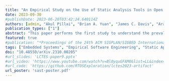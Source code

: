 ```yaml
---
title: "An Empirical Study on the Use of Static Analysis Tools in Open Source Embedded Software"
date: 2023-09-30
#publishDate: 2023-06-20T03:42:24.640114Z
authors: [admin, "Akul Pillai", "Brian A. Yuan", "James C. Davis", "Aravind Machiry"]
publication_types: ["1"]
abstract: "This paper performs the first study to understand the prevalence, challenges, and effectiveness of using Static Application Security Testing (SAST) tools on Open-Source Embedded Software (EMBOSS) repositories. We collect a corpus of 258 of the most popular EMBOSS projects, representing 13 distinct categories such as real-time operating systems, network stacks, and applications. To understand the current use of SAST tools on EMBOSS, we measured this corpus and surveyed developers. To understand the challenges and effectiveness of using SAST tools on EMBOSS projects, we applied these tools to the projects in our corpus. We report that almost none of these projects (just 3%) use SAST tools beyond those baked into the compiler, and developers give rationales such as ineffectiveness and false positives. In applying SAST tools ourselves, we show that minimal engineering effort and project expertise are needed to apply many tools to a given EMBOSS project. GitHub's CodeQL was the most effective SAST tool -- using its built-in security checks we found a total of 540 defects (with a false positive rate of 23%) across the 258 projects, with 399 (74%) likely security vulnerabilities, including in projects maintained by Microsoft, Amazon, and the Apache Foundation. EMBOSS engineers have confirmed 273 (51%) of these defects, mainly by accepting our pull requests. Two CVEs were issued. In summary, we urge EMBOSS engineers to adopt the current generation of SAST tools, which offer low false positive rates and are effective at finding security-relevant defects."
featured: true
#publication: "*Proceedings of the 24th ACM SIGPLAN/SIGBED International Conference on Languages, Compilers, and Tools for Embedded Systems (LCTES)*"
tags: ["Embedded Systems", "Empirical Software Engineering", "Static Application Security Testing (SAST)"]
doi: "10.48550/arXiv.2310.00205"
#url_slides: 'LCTES-paper9.pptx'
#url_video: 'https://www.youtube.com/watch?v=Bl0yquGFAM0&list=LL&index=4&t=3231s'
#url_code: 'https://github.com/RTOSExploration/lctes2023-artifact'
url_poster: 'sast-poster.pdf'
---
```


